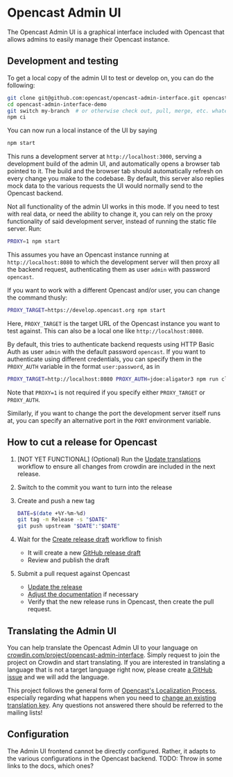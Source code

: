 Opencast Admin UI
=================

The Opencast Admin UI is a graphical interface included with Opencast
that allows admins to easily manage their Opencast instance.

Development and testing
-----------------------

To get a local copy of the admin UI to test or develop on, you can do the following:

```sh
git clone git@github.com:opencast/opencast-admin-interface.git opencast-admin-interface-demo
cd opencast-admin-interface-demo
git switch my-branch  # or otherwise check out, pull, merge, etc. whatever branch you want to test/hack on
npm ci
```

You can now run a local instance of the UI by saying

```sh
npm start
```

This runs a development server at `http://localhost:3000`, serving a development build
of the admin UI, and automatically opens a browser tab pointed to it.
The build and the browser tab should automatically refresh on every change you make
to the codebase.
By default, this server also replies mock data to the various requests
the UI would normally send to the Opencast backend.

Not all functionality of the admin UI works in this mode. If you need to test
with real data, or need the ability to change it, you can rely on the
proxy functionality of said development server, instead of running the static file server. Run:

```sh
PROXY=1 npm start
```

This assumes you have an Opencast instance running at `http://localhost:8080`
to which the development server will then proxy all the backend request,
authenticating them as user `admin` with password `opencast`.

If you want to work with a different Opencast and/or user, you can change the command thusly:

```sh
PROXY_TARGET=https://develop.opencast.org npm start
```

Here, `PROXY_TARGET` is the target URL of the Opencast instance you want to test against.
This can also be a local one like `http://localhost:8080`.

By default, this tries to authenticate backend requests using HTTP Basic Auth
as user `admin` with the default password `opencast`.
If you want to authenticate using different credentials, you can specify them
in the `PROXY_AUTH` variable in the format `user:password`, as in

```sh
PROXY_TARGET=http://localhost:8080 PROXY_AUTH=jdoe:aligator3 npm run client
```

Note that `PROXY=1` is not required if you specify either `PROXY_TARGET` or `PROXY_AUTH`.

Similarly, if you want to change the port the development server itself runs at,
you can specify an alternative port in the `PORT` environment variable.

How to cut a release for Opencast
---------------------------------

1. [NOT YET FUNCTIONAL] (Optional) Run the [Update translations](https://github.com/opencast/opencast-admin-interface/actions/workflows/update-translations.yml/actions/workflows/update-translations.yml) workflow to ensure all changes from crowdin are included in the next release.
1. Switch to the commit you want to turn into the release
1. Create and push a new tag

   ```sh
   DATE=$(date +%Y-%m-%d)
   git tag -m Release -s "$DATE"
   git push upstream "$DATE":"$DATE"
   ```

1. Wait for the [Create release draft](https://github.com/opencast/opencast-admin-interface/actions/workflows/create-release.yml)
   workflow to finish
    - It will create a new [GitHub release draft](https://github.com/opencast/opencast-admin-interface/releases)
    - Review and publish the draft
1. Submit a pull request against Opencast
    - [Update the release](https://github.com/opencast/opencast/blob/b2bea8822b95b8692bb5bbbdf75c9931c2b7298a/modules/admin-ui-interface/pom.xml#L16-L17)
    - [Adjust the documentation](https://github.com/opencast/opencast/blob/b2bea8822b95b8692bb5bbbdf75c9931c2b7298a/docs/guides/admin/docs/modules/admin-ui.md)
      if necessary
    - Verify that the new release runs in Opencast, then create the pull request.

Translating the Admin UI
------------------------

You can help translate the Opencast Admin UI to your language on [crowdin.com/project/opencast-admin-interface](https://crowdin.com/project/opencast-admin-interface). Simply request to join the project on Crowdin and start translating. If you are interested in translating a language that is not a target language right now, please create [a GitHub issue](https://github.com/opencast/opencast-admin-interface/issues) and we will add the language.

This project follows the general form of [Opencast's Localization Process](https://docs.opencast.org/develop/developer/#participate/localization/), especially regarding what happens when you need to [change an existing translation key](https://docs.opencast.org/develop/developer/#participate/localization/#i-need-to-update-the-wording-of-the-source-translation-what-happens).  Any questions not answered there should be referred to the mailing lists!

Configuration
-------------

The Admin UI frontend cannot be directly configured. Rather, it adapts to the
various configurations in the Opencast backend. TODO: Throw in some links to the
docs, which ones?
